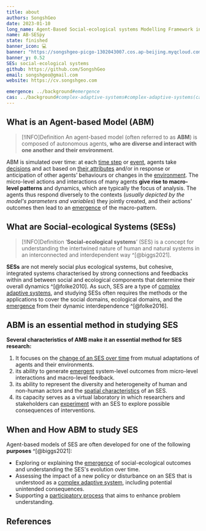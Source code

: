 ```yaml
---
title: about
authors: SongshGeo
date: 2023-01-10
long_name: Agent-Based Social-ecological systems Modelling Framework in Python
name: AB-SESpy
state: finished
banner_icon: 💻
banner: "https://songshgeo-picgo-1302043007.cos.ap-beijing.myqcloud.com/uPic/abses_github_repo.svg"
banner_y: 0.52
SES: social-ecological systems
github: https://github.com/SongshGeo
email: songshgeo@gmail.com
website: https://cv.songshgeo.com

emergence: ../background#emergence
cas: ../background#complex-adaptive-systems#complex-adaptive-systems(cas)
---
```

## What is an Agent-based Model (ABM)

> [!INFO]Definition
> An agent-based model (often referred to as **ABM**) is composed of autonomous agents, **who are diverse and interact with one another and their environment**.

ABM is simulated over time: at each [time step](#TODO) or [event](#TODO), agents take [decisions](#TODO "this is a decision link") and act based on [their attributes](#TODO) and/or in response or anticipation of other agents’ behaviours or changes in the [environment](#TODO). The micro-level actions and interactions of many agents **give rise to macro-level patterns** and dynamics, which are typically the focus of analysis. The agents thus respond diversely to the contexts (*usually depicted by the model's parameters and variables*) they jointly created, and their actions' outcomes then lead to an [emergence]({{emergence}}) of the macro-pattern.

## What are Social-ecological Systems (SESs)
> [!INFO]Definition
> ‘**Social-ecological systems**’ (SES) is a concept for understanding the intertwined nature of human and natural systems in an interconnected and interdependent way ^[@biggs2021].

**SESs** are not merely social plus ecological systems, but cohesive, integrated systems characterised by strong connections and feedbacks within and between social and ecological components that determine their overall dynamics ^[@folke2010]. As such, SES are a type of [complex adaptive systems]({{cas}}), and studying SESs often requires the methods or the applications to cover the social domains, ecological domains, and the [emergence]({{emergence}}) from their dynamic interdependence ^[@folke2016].

## ABM is an essential method in studying SES
**Several characteristics of AMB make it an essential method for SES research:**

1. It focuses on the [change of an SES over time](#TODO) from mutual adaptations of agents and their environments.
2. its ability to generate [emergent]({{emergence}}) system-level outcomes from micro-level interactions and macro-level feedback.
3. its ability to represent the diversity and heterogeneity of human and non-human actors and the [spatial characteristics](#TODO) of an SES.
4. its capacity serves as a virtual laboratory in which researchers and stakeholders can [experiment](#TODO) with an SES to explore possible consequences of interventions.

## When and How ABM to study SES

Agent-based models of SES are often developed for one of the following **purposes** ^[@biggs2021]:

- Exploring or explaining the [emergence]({{emergence}}) of social-ecological outcomes and understanding the SES's evolution over time.
- Assessing the impact of a new policy or disturbance on an SES that is understood as a [complex adaptive system]({{cas}}), including potential unintended consequences.
- Supporting a [participatory process](#TODO) that aims to enhance problem understanding.

## References

